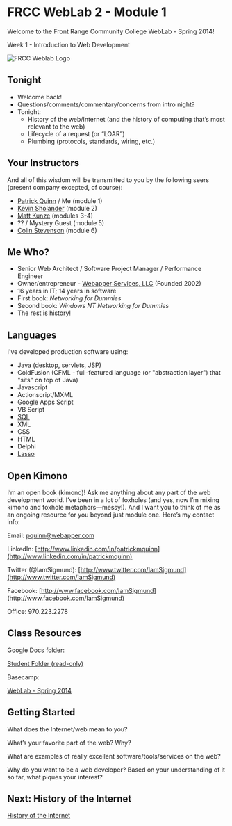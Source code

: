 # FRCC WebLab 2 - Module 1

Welcome to the Front Range Community College WebLab - Spring 2014!

Week 1 - Introduction to Web Development

![FRCC Weblab Logo](/img/frcc_weblab_logo.jpg)

## Tonight

* Welcome back!
* Questions/comments/commentary/concerns from intro night?
* Tonight:
  * History of the web/Internet (and the history of computing that’s most relevant to the web)
  * Lifecycle of a request (or “LOAR”)
  * Plumbing (protocols, standards, wiring, etc.)

<!-- Covered on intro night
## Week 1 Outline

* History of the web/Internet (and the history of computing that’s most relevant to the web) 
* Lifecycle of a request (or “LOAR”) 
* Plumbing (protocols, standards, wiring, etc.)
* Servers and server-side concepts
* Clients and client-side concepts
* Jobs and roles in web development
* Thinking and acting like a developer 
* Sample application (to-do list app) 

## Course Outline

Here’s the outline for the rest of the course (6 modules):

1. Overview of the web and web technologies
2. HTML & CSS
3. Javascript
4. More Javascript
5. UI/UX Design
6. Thinking Like A Developer

-->

## Your Instructors

And all of this wisdom will be transmitted to you by the following seers (present company excepted, of course):

* [Patrick Quinn](http://www.linkedin.com/in/patrickmquinn) / Me (module 1)
* [Kevin Sholander](http://www.linkedin.com/pub/kevin-sholander/2/242/958) (module 2)
* [Matt Kunze](https://github.com/MattKunze?tab=activity) (modules 3-4)
* ?? / Mystery Guest (module 5)
* [Colin Stevenson](http://www.linkedin.com/pub/colin-stevenson/3/a/4b2) (module 6)

## Me Who?

* Senior Web Architect / Software Project Manager / Performance Engineer
* Owner/entrepreneur - [Webapper Services, LLC](http://www.webapper.com) (Founded 2002)
* 16 years in IT; 14 years in software
* First book: _Networking for Dummies_
* Second book: _Windows NT Networking for Dummies_
* The rest is history!

## Languages

I've developed production software using:

* Java (desktop, servlets, JSP)
* ColdFusion (CFML - full-featured language (or "abstraction layer") that "sits" on top of Java)
* Javascript
* Actionscript/MXML
* Google Apps Script
* VB Script
* [SQL](http://en.wikipedia.org/wiki/SQL) 
* XML
* CSS
* HTML
* Delphi
* [Lasso](http://en.wikipedia.org/wiki/Lasso_(programming_language))

## Open Kimono

I’m an open book (kimono)! Ask me anything about any part of the web development world. I’ve been in a lot of foxholes (and yes, now I’m mixing kimono and foxhole metaphors&mdash;messy!). And I want you to think of me as an ongoing resource for you beyond just module one. Here’s my contact info:

Email: [pquinn@webapper.com](mailto:pquinn@webapper.com)

LinkedIn: [http://www.linkedin.com/in/patrickmquinn](http://www.linkedin.com/in/patrickmquinn)

Twitter (@IamSigmund): [http://www.twitter.com/IamSigmund](http://www.twitter.com/IamSigmund)

Facebook: [http://www.facebook.com/IamSigmund](http://www.facebook.com/IamSigmund)

Office: 970.223.2278

## Class Resources

Google Docs folder:

[Student Folder (read-only)](https://drive.google.com/folderview?id=0B0HFqOyOPltCSnpLMFpiUnFvbDg&usp=sharing)

Basecamp:

[WebLab - Spring 2014](https://basecamp.com/2565496/projects/5204169-weblab-spring-2014)

## Getting Started

What does the Internet/web mean to you?

What’s your favorite part of the web? Why?

What are examples of really excellent software/tools/services on the web?

Why do you want to be a web developer? Based on your understanding of it so far, what piques your interest? 

## Next: History of the Internet

[History of the Internet](?md=/course-content/module1_weblab2/history_of_the_internet.md)



